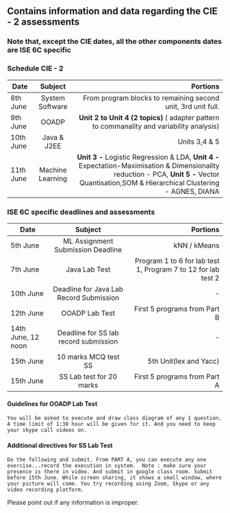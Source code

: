 ## Contains information and data regarding the CIE - 2 assessments

### Note that, except the CIE dates, all the other components dates are ISE 6C specific 

### Schedule CIE - 2 

| Date   |      Subject      |  Portions |
|----------|:-------------:|------:|
| 8th June |  System Software | From program blocks to remaining second unit, 3rd unit full. |
| 9th June |    OOADP   | <b>Unit 2 to Unit 4 (2 topics)</b> ( adapter pattern to commanality and variability analysis) |
| 10th June | Java & J2EE | Units 3,4 & 5 |
| 11th June | Machine Learning | <b>Unit 3 -</b> Logistic Regression & LDA, <b>Unit 4 -</b> Expectation-Maximisation & Dimensionality reduction - PCA, <b>Unit 5 -</b> Vector Quantisation,SOM & Hierarchical Clustering - AGNES, DIANA |


### ISE 6C specific deadlines and assessments

| Date   |      Subject      |  Portions |
|----------|:-------------:|------:|
| 5th June |  ML Assignment Submission Deadline | kNN / kMeans |
| 7th June |  Java Lab Test | Program 1 to 6 for lab test 1, Program 7 to 12 for lab test 2 |
| 10th June |  Deadline for Java Lab Record Submission | - |
| 12th June |  OOADP Lab Test | First 5 programs from Part B |
| 14th June, 12 noon |    Deadline for SS lab record submission   | - |
| 15th June | 10 marks MCQ test SS | 5th Unit(lex and Yacc) |
| 15th June | SS Lab test for 20 marks | First 5 programs from Part A |

#### Guidelines for OOADP Lab Test
`You will be asked to execute and draw class diagram of any 1 question. A time limit of 1:30 hour will be given for it. And you need to keep your skype call videos on.`

#### Additional directives for SS Lab Test
`Do the following and submit.
From PART A, you can execute any one exercise...record the execution in system. 
Note : make sure your presence is there in video. And submit in google class room. Submit before 15th June.
While screen sharing, it shows a small window, where your picture will come. You try recording using Zoom, Skype or any video recording platform.`

Please point out if any information is improper. 


